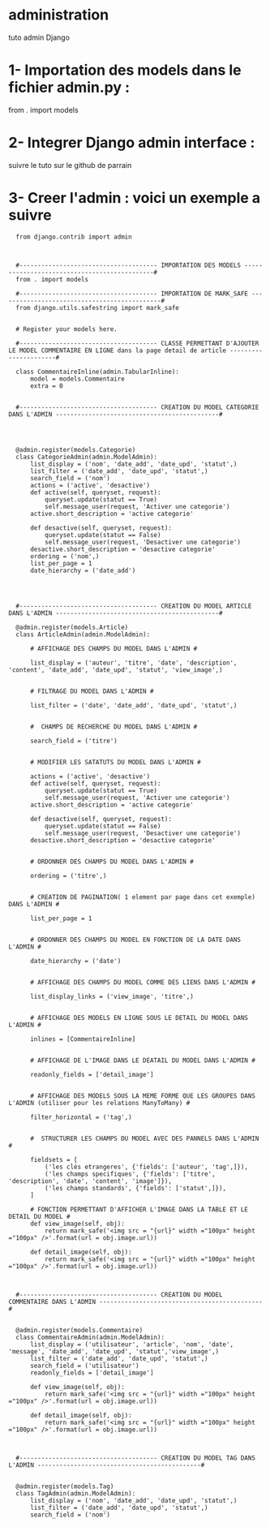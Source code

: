 # administration
tuto admin Django
# 1- Importation des models dans le fichier admin.py : 
from . import models
# 2- Integrer Django admin interface :
suivre le tuto sur le github de parrain
# 3- Creer l'admin : voici un exemple a suivre

      from django.contrib import admin



      #-------------------------------------- IMPORTATION DES MODELS ---------------------------------------------#
      from . import models

      #-------------------------------------- IMPORTATION DE MARK_SAFE ---------------------------------------------#
      from django.utils.safestring import mark_safe


      # Register your models here.

      #-------------------------------------- CLASSE PERMETTANT D'AJOUTER LE MODEL COMMENTAIRE EN LIGNE dans la page detail de article ----------------------#

      class CommentaireInline(admin.TabularInline):
          model = models.Commentaire
          extra = 0


      #-------------------------------------- CREATION DU MODEL CATEGORIE DANS L'ADMIN ---------------------------------------------#




      @admin.register(models.Categorie)
      class CategorieAdmin(admin.ModelAdmin):
          list_display = ('nom', 'date_add', 'date_upd', 'statut',)
          list_filter = ('date_add', 'date_upd', 'statut',)
          search_field = ('nom')
          actions = ('active', 'desactive') 
          def active(self, queryset, request):
              queryset.update(statut == True)
              self.message_user(request, 'Activer une categorie')
          active.short_description = 'active categorie'

          def desactive(self, queryset, request):
              queryset.update(statut == False)
              self.message_user(request, 'Desactiver une categorie')
          desactive.short_description = 'desactive categorie'
          ordering = ('nom',)
          list_per_page = 1
          date_hierarchy = ('date_add')




      #-------------------------------------- CREATION DU MODEL ARTICLE DANS L'ADMIN ---------------------------------------------#

      @admin.register(models.Article)
      class ArticleAdmin(admin.ModelAdmin):

          # AFFICHAGE DES CHAMPS DU MODEL DANS L'ADMIN #
          
          list_display = ('auteur', 'titre', 'date', 'description', 'content', 'date_add', 'date_upd', 'statut', 'view_image',)


          # FILTRAGE DU MODEL DANS L'ADMIN #
          
          list_filter = ('date', 'date_add', 'date_upd', 'statut',)


          #  CHAMPS DE RECHERCHE DU MODEL DANS L'ADMIN #
          
          search_field = ('titre')


          # MODIFIER LES SATATUTS DU MODEL DANS L'ADMIN #
          
          actions = ('active', 'desactive') 
          def active(self, queryset, request):
              queryset.update(statut == True)
              self.message_user(request, 'Activer une categorie')
          active.short_description = 'active categorie'

          def desactive(self, queryset, request):
              queryset.update(statut == False)
              self.message_user(request, 'Desactiver une categorie')
          desactive.short_description = 'desactive categorie'


          # ORDONNER DES CHAMPS DU MODEL DANS L'ADMIN #
          
          ordering = ('titre',)


          # CREATION DE PAGINATION( 1 element par page dans cet exemple) DANS L'ADMIN #
          
          list_per_page = 1


          # ORDONNER DES CHAMPS DU MODEL EN FONCTION DE LA DATE DANS L'ADMIN #
          
          date_hierarchy = ('date')


          # AFFICHAGE DES CHAMPS DU MODEL COMME DES LIENS DANS L'ADMIN #
          
          list_display_links = ('view_image', 'titre',)


          # AFFICHAGE DES MODELS EN LIGNE SOUS LE DETAIL DU MODEL DANS L'ADMIN #
          
          inlines = [CommentaireInline]


          # AFFICHAGE DE L'IMAGE DANS LE DEATAIL DU MODEL DANS L'ADMIN #
          
          readonly_fields = ['detail_image']


          # AFFICHAGE DES MODELS SOUS LA MEME FORME QUE LES GROUPES DANS L'ADMIN (utiliser pour les relations ManyToMany) #
          
          filter_horizontal = ('tag',)


          #  STRUCTURER LES CHAMPS DU MODEL AVEC DES PANNELS DANS L'ADMIN #
          
          fieldsets = [
              ('les clés etrangeres', {'fields': ['auteur', 'tag',]}),
              ('les champs specifiques', {'fields': ['titre', 'description', 'date', 'content', 'image']}),
              ('les champs standards', {'fields': ['statut',]}),
          ]

          # FONCTION PERMETTANT D'AFFICHER L'IMAGE DANS LA TABLE ET LE DETAIL DU MODEL #
          def view_image(self, obj):
              return mark_safe('<img src = "{url}" width ="100px" height ="100px" />'.format(url = obj.image.url))

          def detail_image(self, obj):
              return mark_safe('<img src = "{url}" width ="100px" height ="100px" />'.format(url = obj.image.url))



      #-------------------------------------- CREATION DU MODEL COMMENTAIRE DANS L'ADMIN ---------------------------------------------#


      @admin.register(models.Commentaire)
      class CommentaireAdmin(admin.ModelAdmin):
          list_display = ('utilisateur', 'article', 'nom', 'date', 'message', 'date_add', 'date_upd', 'statut','view_image',)
          list_filter = ('date_add', 'date_upd', 'statut',)
          search_field = ('utilisateur')
          readonly_fields = ['detail_image']

          def view_image(self, obj):
              return mark_safe('<img src = "{url}" width ="100px" height ="100px" />'.format(url = obj.image.url))

          def detail_image(self, obj):
              return mark_safe('<img src = "{url}" width ="100px" height ="100px" />'.format(url = obj.image.url))



      #-------------------------------------- CREATION DU MODEL TAG DANS L'ADMIN ---------------------------------------------#


      @admin.register(models.Tag)
      class TagAdmin(admin.ModelAdmin):
          list_display = ('nom', 'date_add', 'date_upd', 'statut',)
          list_filter = ('date_add', 'date_upd', 'statut',)
          search_field = ('nom')
